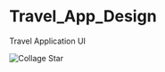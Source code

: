 # Travel_App_Design
Travel Application UI


![Collage Star](https://user-images.githubusercontent.com/26328591/86916533-5cab8100-c141-11ea-8249-a533c195ca65.jpg)

